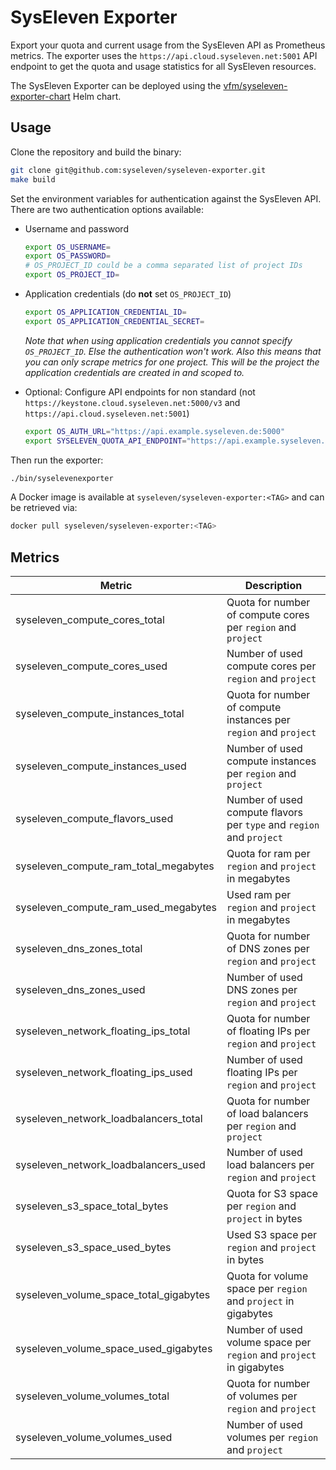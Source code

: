 # SysEleven Exporter

Export your quota and current usage from the SysEleven API as Prometheus metrics. The exporter uses the `https://api.cloud.syseleven.net:5001` API endpoint to get the quota and usage statistics for all SysEleven resources.

The SysEleven Exporter can be deployed using the [vfm/syseleven-exporter-chart](https://github.com/vfm/syseleven-exporter-chart/) Helm chart.

## Usage

Clone the repository and build the binary:

```sh
git clone git@github.com:syseleven/syseleven-exporter.git
make build
```

Set the environment variables for authentication against the SysEleven API.
There are two authentication options available:

- Username and password

  ```sh
  export OS_USERNAME=
  export OS_PASSWORD=
  # OS_PROJECT_ID could be a comma separated list of project IDs
  export OS_PROJECT_ID=
  ```

- Application credentials (do **not** set `OS_PROJECT_ID`)

  ```sh
  export OS_APPLICATION_CREDENTIAL_ID=
  export OS_APPLICATION_CREDENTIAL_SECRET=
  ```

  *Note that when using application credentials you cannot specify `OS_PROJECT_ID`.*
  *Else the authentication won't work. Also this means that you can only scrape metrics for one project.*
  *This will be the project the application credentials are created in and scoped to.*

- Optional: Configure API endpoints for non standard (not `https://keystone.cloud.syseleven.net:5000/v3`
and `https://api.cloud.syseleven.net:5001`)

  ```sh
  export OS_AUTH_URL="https://api.example.syseleven.de:5000"
  export SYSELEVEN_QUOTA_API_ENDPOINT="https://api.example.syseleven.de:5001"
  ```

Then run the exporter:

```sh
./bin/syselevenexporter
```

A Docker image is available at `syseleven/syseleven-exporter:<TAG>` and can be retrieved via:

```sh
docker pull syseleven/syseleven-exporter:<TAG>
```

## Metrics

| Metric | Description |
| ------ | ----------- |
| syseleven_compute_cores_total | Quota for number of compute cores per `region` and `project` |
| syseleven_compute_cores_used | Number of used compute cores per `region` and `project` |
| syseleven_compute_instances_total | Quota for number of compute instances per `region` and `project` |
| syseleven_compute_instances_used | Number of used compute instances per `region` and `project` |
| syseleven_compute_flavors_used | Number of used compute flavors per `type` and `region` and `project` |
| syseleven_compute_ram_total_megabytes | Quota for ram per `region` and `project` in megabytes |
| syseleven_compute_ram_used_megabytes | Used ram per `region` and `project` in megabytes |
| syseleven_dns_zones_total | Quota for number of DNS zones per `region` and `project` |
| syseleven_dns_zones_used | Number of used DNS zones per `region` and `project` |
| syseleven_network_floating_ips_total | Quota for number of floating IPs per `region` and `project` |
| syseleven_network_floating_ips_used | Number of used floating IPs per `region` and `project` |
| syseleven_network_loadbalancers_total | Quota for number of load balancers per `region` and `project` |
| syseleven_network_loadbalancers_used | Number of used load balancers per `region` and `project` |
| syseleven_s3_space_total_bytes | Quota for S3 space per `region` and `project` in bytes |
| syseleven_s3_space_used_bytes | Used S3 space per `region` and `project` in bytes |
| syseleven_volume_space_total_gigabytes | Quota for volume space per `region` and `project` in gigabytes |
| syseleven_volume_space_used_gigabytes | Number of used volume space per `region` and `project` in gigabytes |
| syseleven_volume_volumes_total | Quota for number of volumes per `region` and `project` |
| syseleven_volume_volumes_used | Number of used volumes per `region` and `project` |
